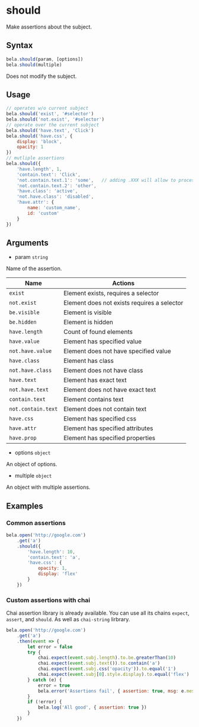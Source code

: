 # should

Make assertions about the subject.

## Syntax

```js
bela.should(param, [options])
bela.should(multiple)
```
Does not modify the subject.

## Usage

```js
// operates w/o current subject
bela.should('exist', '#selector')
bela.should('not.exist', '#selector')
// operate over the current subject
bela.should('have.text', 'Click')
bela.should('have.css', {
    display: 'block',
    opacity: 1
})
// mutliple assertions
bela.should({
    'have.length', 1,
    'contain.text': 'Click',
    'not.contain.text.1': 'some',   // adding .XXX will allow to process multiple commands of same name
    'not.contain.text.2': 'other',
    'have.class': 'active',
    'not.have.class': 'disabled',
    'have.attr': {
        name: 'custom_name',
        id: 'custom'
    }
})
```

## Arguments

- param `string`

Name of the assertion.

| Name | Actions |
| ---- | ------- |
| `exist`           | Element exists, requires a selector |
| `not.exist`       | Element does not exists requires a selector |
| `be.visible`      | Element is visible |
| `be.hidden`       | Element is hidden |
| `have.length`     | Count of found elements |
| `have.value`      | Element has specified value |
| `not.have.value`  | Element does not have specified value |
| `have.class`      | Element has class |
| `not.have.class`  | Element does not have class |
| `have.text`       | Element has exact text |
| `not.have.text`   | Element does not have exact text |
| `contain.text`    | Element contains text |
| `not.contain.text`| Element does not contain text |
| `have.css`        | Element has specified css |
| `have.attr`       | Element has specified attributes |
| `have.prop`       | Element has specified properties |

- options `object`

An object of options.

- multiple `object`

An object with multiple assertions.

## Examples

### Common assertions

```js
bela.open('http://google.com')
    .get('a')
    .should({
        'have.length': 10,
        'contain.text': 'a',
        'have.css': {
            opacity: 1,
            display: 'flex'
        }
    })
```

### Custom assertions with chai

Chai assertion library is already available. You can use all its chains `expect`, `assert`, and `should`. As well as `chai-string` lirbrary.

```js
bela.open('http://google.com')
    .get('a')
    .then(event => {
        let error = false
        try {
            chai.expect(event.subj.length).to.be.greaterThan(10)
            chai.expect(event.subj.text()).to.contain('a')
            chai.expect(event.subj.css('opacity')).to.equal('1')
            chai.expect(event.subj[0].style.display).to.equal('flex')
        } catch (e) {
            error = true
            bela.error('Assertions fail', { assertion: true, msg: e.message })
        }
        if (!error) {
            bela.log('All good', { assertion: true })
        }
    })
```